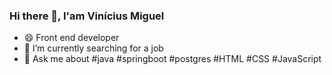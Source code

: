 ### Hi there 👋, I'am Vinícius Miguel

- 😄 Front end developer 
- 🔭 I’m currently searching for a job
- 💬 Ask me about #java #springboot #postgres #HTML #CSS #JavaScript
